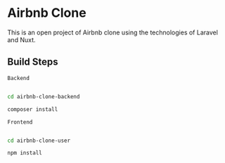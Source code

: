 # Airbnb Clone 

This is an open project of Airbnb clone using the technologies of Laravel and Nuxt.  

## Build Steps 

`Backend`
```bash

cd airbnb-clone-backend

composer install

```

`Frontend`
```bash

cd airbnb-clone-user

npm install

```